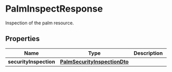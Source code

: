 

# PalmInspectResponse

Inspection of the palm resource.

## Properties

| Name | Type | Description | Notes |
|------------ | ------------- | ------------- | -------------|
|**securityInspection** | [**PalmSecurityInspectionDto**](PalmSecurityInspectionDto.md) |  |  |



